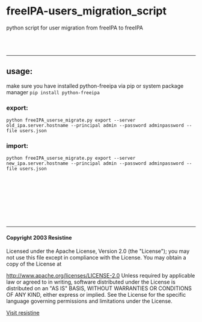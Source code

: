 # freeIPA-users_migration_script
python script for user migration from freeIPA to freeIPA
<br><br><br><br>
_______
## usage: 
make sure you have installed python-freeipa via pip or system package manager
```pip install python-freeipa```

### export: 
```python freeIPA_userse_migrate.py export --server old_ipa.server.hostname --principal admin --password adminpassword --file users.json```

### import: 
```python freeIPA_userse_migrate.py export --server new_ipa.server.hostname --principal admin --password adminpassword --file users.json``` 



<br><br><br><br><br><br><br>

_______
#### Copyright 2003 Resistine

Licensed under the Apache License, Version 2.0 (the "License"); you may not use this file except in compliance with the License. You may obtain a copy of the License at

   http://www.apache.org/licenses/LICENSE-2.0
Unless required by applicable law or agreed to in writing, software distributed under the License is distributed on an "AS IS" BASIS, WITHOUT WARRANTIES OR CONDITIONS OF ANY KIND, either express or implied. See the License for the specific language governing permissions and limitations under the License.

[Visit resistine](https://www.resistine.com)
